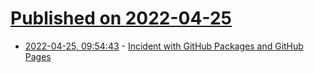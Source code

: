 # [Published on 2022-04-25](index.md)

* [2022-04-25, 09:54:43](https://news.ycombinator.com/item?id=31152403) - [Incident with GitHub Packages and GitHub Pages](https://www.githubstatus.com/incidents/b40k7ckrs7sp)
